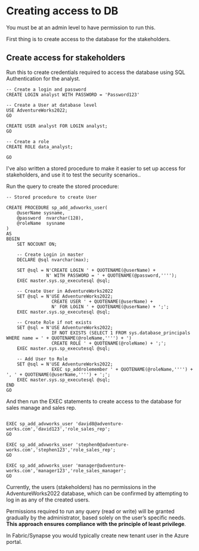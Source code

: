 # Creating access to DB

You must be at an admin level to have permission to run this.

First thing is to create access to the database for the stakeholders. 

## Create access for stakeholders

Run this to create credentials required to access the database using SQL Authentication for the analyst.

```
-- Create a login and password
CREATE LOGIN analyst WITH PASSWORD = 'Password123'

-- Create a User at database level
USE AdventureWorks2022;
GO

CREATE USER analyst FOR LOGIN analyst;
GO

-- Create a role
CREATE ROLE data_analyst;

GO
```

I've also written a stored procedure to make it easier to set up access for stakeholders, and use it to test the security scenarios..

Run the query to create the stored procedure:

```
-- Stored procedure to create User

CREATE PROCEDURE sp_add_advworks_user(
    @userName sysname,
    @password  nvarchar(128),
    @roleName  sysname
)
AS
BEGIN
    SET NOCOUNT ON;

    -- Create Login in master
    DECLARE @sql nvarchar(max);

    SET @sql = N'CREATE LOGIN ' + QUOTENAME(@userName) +
               N' WITH PASSWORD = ' + QUOTENAME(@password,'''');
    EXEC master.sys.sp_executesql @sql;

    -- Create User in AdventureWorks2022
    SET @sql = N'USE AdventureWorks2022;
                 CREATE USER ' + QUOTENAME(@userName) +
                 N' FOR LOGIN ' + QUOTENAME(@userName) + ';';
    EXEC master.sys.sp_executesql @sql;

    -- Create Role if not exists
    SET @sql = N'USE AdventureWorks2022;
                 IF NOT EXISTS (SELECT 1 FROM sys.database_principals WHERE name = ' + QUOTENAME(@roleName,'''') + ')
                 CREATE ROLE ' + QUOTENAME(@roleName) + ';';
    EXEC master.sys.sp_executesql @sql;

    -- Add User to Role
    SET @sql = N'USE AdventureWorks2022;
                 EXEC sp_addrolemember ' + QUOTENAME(@roleName,'''') + ', ' + QUOTENAME(@userName,'''') + ';';
    EXEC master.sys.sp_executesql @sql;
END
GO

```

And then run the  EXEC statements to create access to the database for sales manage and sales rep.

```

EXEC sp_add_advworks_user 'david8@adventure-works.com','david123','role_sales_rep';
GO

EXEC sp_add_advworks_user 'stephen0@adventure-works.com','stephen123','role_sales_rep';
GO

EXEC sp_add_advworks_user 'manager@adventure-works.com','manager123','role_sales_manager';
GO

```

Currently, the users (stakeholders) has no permissions in the AdventureWorks2022 database, which can be confirmed by attempting to log in as any of the created users.

Permissions required to run any query (read or write) will be granted gradually by the administrator, based solely on the user’s specific needs. **This approach ensures compliance with the principle of least privilege**.

In Fabric/Synapse you would typically create new tenant user in the Azure portal.